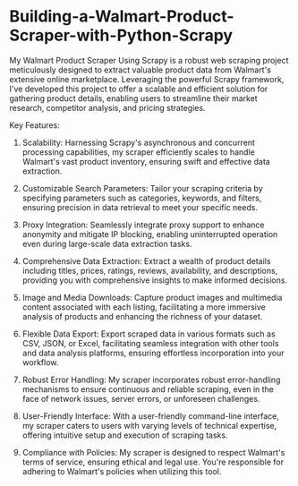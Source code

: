 # Building-a-Walmart-Product-Scraper-with-Python-Scrapy
My Walmart Product Scraper Using Scrapy is a robust web scraping project meticulously designed to extract valuable product data from Walmart's extensive online marketplace. Leveraging the powerful Scrapy framework, I've developed this project to offer a scalable and efficient solution for gathering product details, enabling users to streamline their market research, competitor analysis, and pricing strategies.

Key Features:

1. Scalability: Harnessing Scrapy's asynchronous and concurrent processing capabilities, my scraper efficiently scales to handle Walmart's vast product inventory, ensuring swift and effective data extraction.

2. Customizable Search Parameters: Tailor your scraping criteria by specifying parameters such as categories, keywords, and filters, ensuring precision in data retrieval to meet your specific needs.

3. Proxy Integration: Seamlessly integrate proxy support to enhance anonymity and mitigate IP blocking, enabling uninterrupted operation even during large-scale data extraction tasks.

4. Comprehensive Data Extraction: Extract a wealth of product details including titles, prices, ratings, reviews, availability, and descriptions, providing you with comprehensive insights to make informed decisions.

5. Image and Media Downloads: Capture product images and multimedia content associated with each listing, facilitating a more immersive analysis of products and enhancing the richness of your dataset.

6. Flexible Data Export: Export scraped data in various formats such as CSV, JSON, or Excel, facilitating seamless integration with other tools and data analysis platforms, ensuring effortless incorporation into your workflow.

7. Robust Error Handling: My scraper incorporates robust error-handling mechanisms to ensure continuous and reliable scraping, even in the face of network issues, server errors, or unforeseen challenges.

8. User-Friendly Interface: With a user-friendly command-line interface, my scraper caters to users with varying levels of technical expertise, offering intuitive setup and execution of scraping tasks.

9. Compliance with Policies: My scraper is designed to respect Walmart's terms of service, ensuring ethical and legal use. You're responsible for adhering to Walmart's policies when utilizing this tool.

